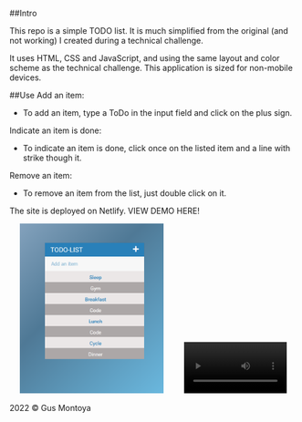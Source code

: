 ##Intro

This repo is a simple TODO list. It is much simplified from the original (and not working) I created during a technical challenge.

It uses HTML, CSS and JavaScript, and using the same layout and color scheme as the technical challenge. This application is sized for non-mobile devices.

##Use
Add an item:
- To add an item, type a ToDo in the input field and click on the plus sign. 

Indicate an item is done:
- To indicate an item is done, click once on the listed item and a line with strike though it. 

Remove an item:
- To remove an item from the list, just double click on it. 

The site is deployed on Netlify. VIEW DEMO HERE!

<p align="center">
  <img src="https://github.com/gusmontoya/TODO-List/blob/main/images/Profile.png" alt="TODO-profile" width="50%">
&nbsp; &nbsp; &nbsp; &nbsp;
  <video src='your URL here' width=180/>
</p>


2022 © Gus Montoya